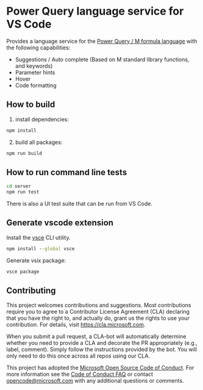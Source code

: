 # Power Query language service for VS Code

Provides a language service for the [Power Query / M formula language](https://powerquery.microsoft.com/) with the following capabilities:

-   Suggestions / Auto complete (Based on M standard library functions, and keywords)
-   Parameter hints
-   Hover
-   Code formatting

## How to build

1. install dependencies:

```cmd
npm install
```

2. build all packages:

```cmd
npm run build
```

## How to run command line tests

```cmd
cd server
npm run test
```

There is also a UI test suite that can be run from VS Code.

## Generate vscode extension

Install the [vsce](https://code.visualstudio.com/api/working-with-extensions/publishing-extension) CLI utility.

```cmd
npm install --global vsce
```

Generate vsix package:

```cmd
vsce package
```

## Contributing

This project welcomes contributions and suggestions. Most contributions require you to agree to a
Contributor License Agreement (CLA) declaring that you have the right to, and actually do, grant us
the rights to use your contribution. For details, visit https://cla.microsoft.com.

When you submit a pull request, a CLA-bot will automatically determine whether you need to provide
a CLA and decorate the PR appropriately (e.g., label, comment). Simply follow the instructions
provided by the bot. You will only need to do this once across all repos using our CLA.

This project has adopted the [Microsoft Open Source Code of Conduct](https://opensource.microsoft.com/codeofconduct/).
For more information see the [Code of Conduct FAQ](https://opensource.microsoft.com/codeofconduct/faq/) or
contact [opencode@microsoft.com](mailto:opencode@microsoft.com) with any additional questions or comments.
